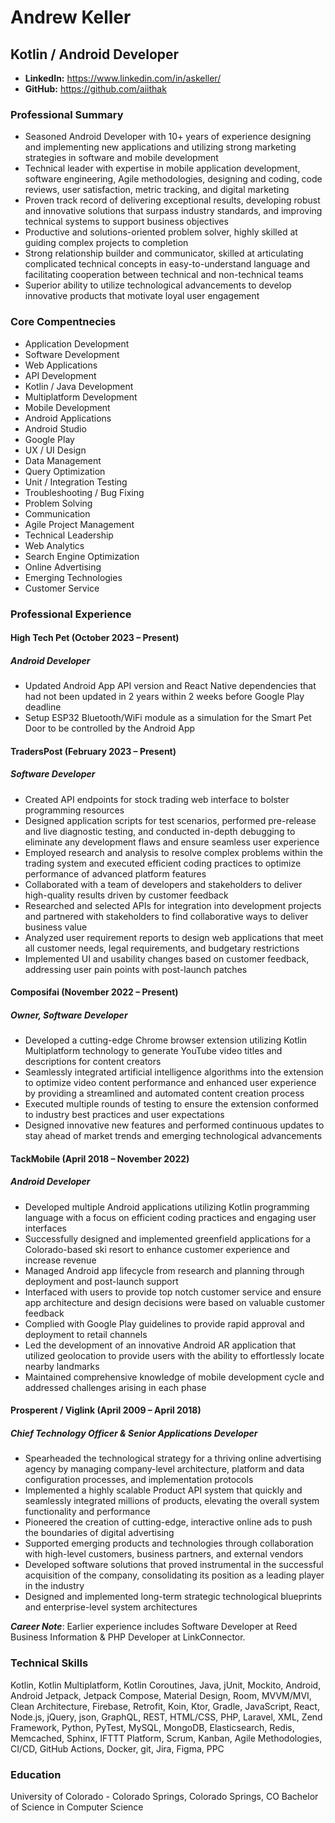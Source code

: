 # Andrew Keller
## Kotlin / Android Developer
- **LinkedIn:** https://www.linkedin.com/in/askeller/
- **GitHub:** https://github.com/aiithak

### Professional Summary

- Seasoned Android Developer with 10+ years of experience designing and implementing new applications and utilizing
strong marketing strategies in software and mobile development
- Technical leader with expertise in mobile application development, software engineering, Agile methodologies, designing
and coding, code reviews, user satisfaction, metric tracking, and digital marketing
- Proven track record of delivering exceptional results, developing robust and innovative solutions that surpass industry
standards, and improving technical systems to support business objectives
- Productive and solutions-oriented problem solver, highly skilled at guiding complex projects to completion
- Strong relationship builder and communicator, skilled at articulating complicated technical concepts in easy-to-understand
language and facilitating cooperation between technical and non-technical teams
- Superior ability to utilize technological advancements to develop innovative products that motivate loyal user engagement

### Core Compentnecies

- Application Development
- Software Development
- Web Applications
- API Development
- Kotlin / Java Development
- Multiplatform Development
- Mobile Development
- Android Applications
- Android Studio
- Google Play
- UX / UI Design
- Data Management
- Query Optimization
- Unit / Integration Testing
- Troubleshooting / Bug Fixing
- Problem Solving
- Communication
- Agile Project Management
- Technical Leadership
- Web Analytics
- Search Engine Optimization
- Online Advertising
- Emerging Technologies
- Customer Service

### Professional Experience

#### High Tech Pet (October 2023 – Present)
##### Android Developer

- Updated Android App API version and React Native dependencies that had not been updated in 2 years within 2 weeks before Google Play deadline
- Setup ESP32 Bluetooth/WiFi module as a simulation for the Smart Pet Door to be controlled by the Android App

#### TradersPost (February 2023 – Present)
##### Software Developer

- Created API endpoints for stock trading web interface to bolster programming resources
- Designed application scripts for test scenarios, performed pre-release and live diagnostic testing, and conducted in-depth
debugging to eliminate any development flaws and ensure seamless user experience
- Employed research and analysis to resolve complex problems within the trading system and executed efficient coding
practices to optimize performance of advanced platform features
- Collaborated with a team of developers and stakeholders to deliver high-quality results driven by customer feedback
- Researched and selected APIs for integration into development projects and partnered with stakeholders to find
collaborative ways to deliver business value
- Analyzed user requirement reports to design web applications that meet all customer needs, legal requirements, and
budgetary restrictions
- Implemented UI and usability changes based on customer feedback, addressing user pain points with post-launch patches

#### Composifai (November 2022 – Present)
##### Owner, Software Developer

- Developed a cutting-edge Chrome browser extension utilizing Kotlin Multiplatform technology to generate YouTube
video titles and descriptions for content creators
- Seamlessly integrated artificial intelligence algorithms into the extension to optimize video content performance and
enhanced user experience by providing a streamlined and automated content creation process
- Executed multiple rounds of testing to ensure the extension conformed to industry best practices and user expectations
- Designed innovative new features and performed continuous updates to stay ahead of market trends and emerging
technological advancements

#### TackMobile (April 2018 – November 2022)
##### Android Developer

- Developed multiple Android applications utilizing Kotlin programming language with a focus on efficient coding
practices and engaging user interfaces
- Successfully designed and implemented greenfield applications for a Colorado-based ski resort to enhance customer
experience and increase revenue
- Managed Android app lifecycle from research and planning through deployment and post-launch support
- Interfaced with users to provide top notch customer service and ensure app architecture and design decisions were based
on valuable customer feedback
- Complied with Google Play guidelines to provide rapid approval and deployment to retail channels
- Led the development of an innovative Android AR application that utilized geolocation to provide users with the ability to
effortlessly locate nearby landmarks
- Maintained comprehensive knowledge of mobile development cycle and addressed challenges arising in each phase

#### Prosperent / Viglink (April 2009 – April 2018)
##### Chief Technology Officer & Senior Applications Developer

- Spearheaded the technological strategy for a thriving online advertising agency by managing company-level architecture,
platform and data configuration processes, and implementation protocols
- Implemented a highly scalable Product API system that quickly and seamlessly integrated millions of products, elevating
the overall system functionality and performance
- Pioneered the creation of cutting-edge, interactive online ads to push the boundaries of digital advertising
- Supported emerging products and technologies through collaboration with high-level customers, business partners, and
external vendors
- Developed software solutions that proved instrumental in the successful acquisition of the company, consolidating its
position as a leading player in the industry
- Designed and implemented long-term strategic technological blueprints and enterprise-level system architectures

***Career Note***: Earlier experience includes Software Developer at Reed Business Information & PHP Developer at
LinkConnector.


### Technical Skills
Kotlin, Kotlin Multiplatform, Kotlin Coroutines, Java, jUnit, Mockito, Android, Android Jetpack, Jetpack Compose, Material
Design, Room, MVVM/MVI, Clean Architecture, Firebase, Retrofit, Koin, Ktor, Gradle, JavaScript, React, Node.js, jQuery,
json, GraphQL, REST, HTML/CSS, PHP, Laravel, XML, Zend Framework, Python, PyTest, MySQL, MongoDB,
Elasticsearch, Redis, Memcached, Sphinx, IFTTT Platform, Scrum, Kanban, Agile Methodologies, CI/CD, GitHub Actions,
Docker, git, Jira, Figma, PPC

### Education
University of Colorado - Colorado Springs, Colorado Springs, CO
Bachelor of Science in Computer Science
